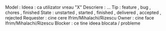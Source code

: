 Model :
  Ideea : ca utilizator vreau "X"
  Descriere : ...
  Tip : feature , bug , chores , finished
  State : unstarted , started , finished , delivered , accepted , rejected
  Requester : cine cere Ifrim/Mihalachi/Rizescu
  Owner : cine face Ifrim/Mihalachi/Rizescu
  Blocker : ce tine ideea blocata / probleme 
 
